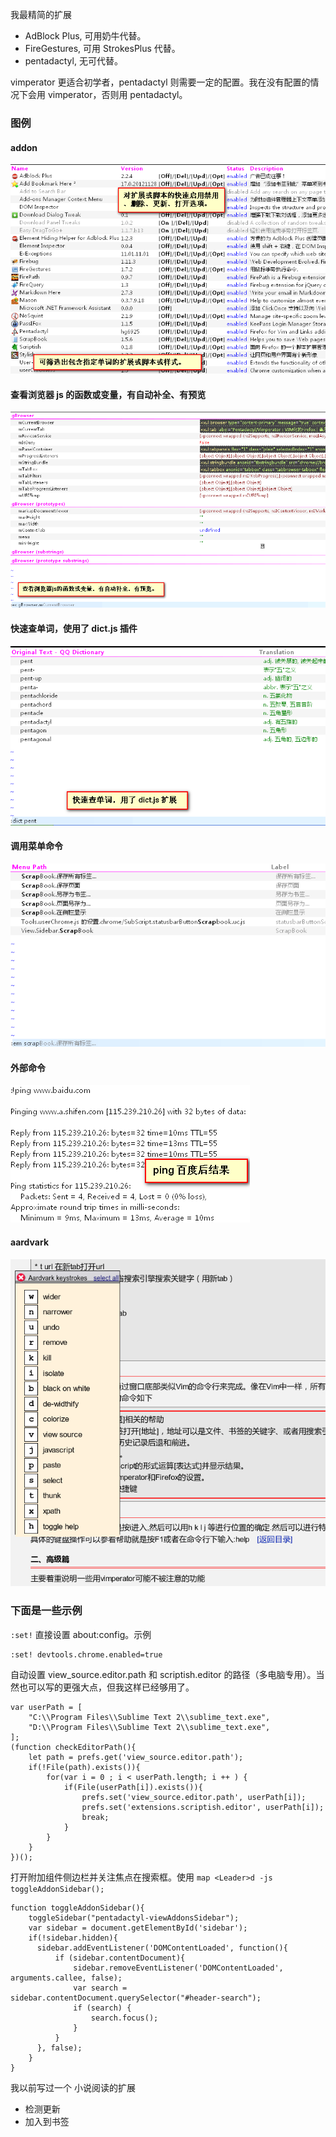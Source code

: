 
我最精简的扩展

 - AdBlock Plus, 可用奶牛代替。
 - FireGestures, 可用 StrokesPlus 代替。
 - pentadactyl, 无可代替。

vimperator 更适合初学者，pentadactyl 则需要一定的配置。我在没有配置的情况下会用 vimperator，否则用 pentadactyl。

### 图例

#### addon

![addon](addon.png)

#### 查看浏览器 js 的函数或变量，有自动补全、有预览

![browserJS](browserJS.png)

#### 快速查单词，使用了 dict.js 插件

![快速查单词](快速查单词.png)

#### 调用菜单命令

![调用菜单命令](调用菜单命令.png)

#### 外部命令

![外部命令](外部命令.png)

#### aardvark

![aardvark](aardvark.png)


### 下面是一些示例

`:set!` 直接设置 about:config。示例

    :set! devtools.chrome.enabled=true

自动设置 view_source.editor.path 和 scriptish.editor 的路径（多电脑专用）。当然也可以写的更强大点，但我这样已经够用了。

    var userPath = [
        "C:\\Program Files\\Sublime Text 2\\sublime_text.exe",
        "D:\\Program Files\\Sublime Text 2\\sublime_text.exe",
    ];
    (function checkEditorPath(){
        let path = prefs.get('view_source.editor.path');
        if(!File(path).exists()){
            for(var i = 0 ; i < userPath.length; i ++ ) {
                if(File(userPath[i]).exists()){
                    prefs.set('view_source.editor.path', userPath[i]);
                    prefs.set('extensions.scriptish.editor', userPath[i]);
                    break;
                }
            }
        }
    })();

打开附加组件侧边栏并关注焦点在搜索框。使用 `map <Leader>d -js toggleAddonSidebar();`

    function toggleAddonSidebar(){
        toggleSidebar("pentadactyl-viewAddonsSidebar");
        var sidebar = document.getElementById('sidebar');
        if(!sidebar.hidden){
          sidebar.addEventListener('DOMContentLoaded', function(){
              if (sidebar.contentDocument){
                  sidebar.removeEventListener('DOMContentLoaded', arguments.callee, false);
                  var search = sidebar.contentDocument.querySelector("#header-search");
                  if (search) {
                      search.focus();
                  }
              }
          }, false);
        }
    }


我以前写过一个 小说阅读的扩展

 - 检测更新
 - 加入到书签